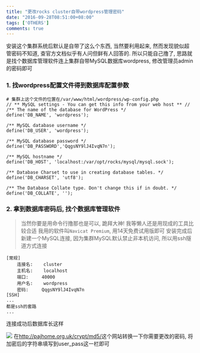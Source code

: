 ```yaml
---
title: "更改rocks cluster自带wordpress管理密码"
date: "2016-09-28T08:51:00+08:00"
tags: ['OTHERS']
comments: true
---
```



安装这个集群系统后默认是自带了这么个东西, 当然要利用起来, 然而发现貌似超管密码不知道, 查官方文档似乎有人问但鲜有人回答的. 所以只能自己撸了, 思路就是找个数据库管理软件连上集群自带MySQL数据库wordpress, 修改管理员admin的密码即可

### 1. 找wordpress配置文件得到数据库配置参数
```
# 集群上这个文件的位置在/var/www/html/wordpress/wp-config.php
// ** MySQL settings - You can get this info from your web host ** //
/** The name of the database for WordPress */
define('DB_NAME', 'wordpress');

/** MySQL database username */
define('DB_USER', 'wordpress');

/** MySQL database password */
define('DB_PASSWORD','QqgsNY9lJ4IvqN7n');

/** MySQL hostname */
define('DB_HOST', 'localhost:/var/opt/rocks/mysql/mysql.sock');

/** Database Charset to use in creating database tables. */
define('DB_CHARSET', 'utf8');

/** The Database Collate type. Don't change this if in doubt. */
define('DB_COLLATE', '');

```

### 2. 拿到数据库密码后, 找个数据库管理软件
> 当然你要是用命令行撸那也是可以, 跪拜大神! 我等懒人还是用现成的工具比较合适
我用的软件叫`Navicat Premium`, 用14天免费试用版即可
安装完成后新建一个MySQL连接, 因为集群MySQL默认禁止非本机访问, 所以用ssh隧道方式连接
```
[常规]
    连接名:    cluster
    主机名:    localhost
    端口:     40000
    用户名:    wordpress
    密码:     QqgsNY9lJ4IvqN7n
[SSH]
...
都是ssh的套路
...
```
连接成功后数据库长这样

![](~/09-56-37.jpg)
在<http://pajhome.org.uk/crypt/md5/>这个网站转换一下你需要更改的密码, 将加密后的字符串填写到user_pass这一栏即可
